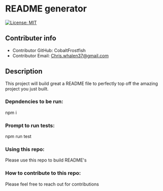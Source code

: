 # README generator
[![License: MIT](https://img.shields.io/badge/License-MIT-yellow.svg)](https://opensource.org/licenses/MIT)

## Contributer info
* Contributor GitHub: CobaltFrostfish
* Contributor Email: Chris.whalen37@gmail.com

## Description
This project will build great a README file to perfectly top off the amazing project you just built.

### Depndencies to be run:
npm i

### Prompt to run tests:
npm run test

### Using this repo:
Please use this repo to build README's

### How to contribute to this repo:
Please feel free to reach out for contributions


